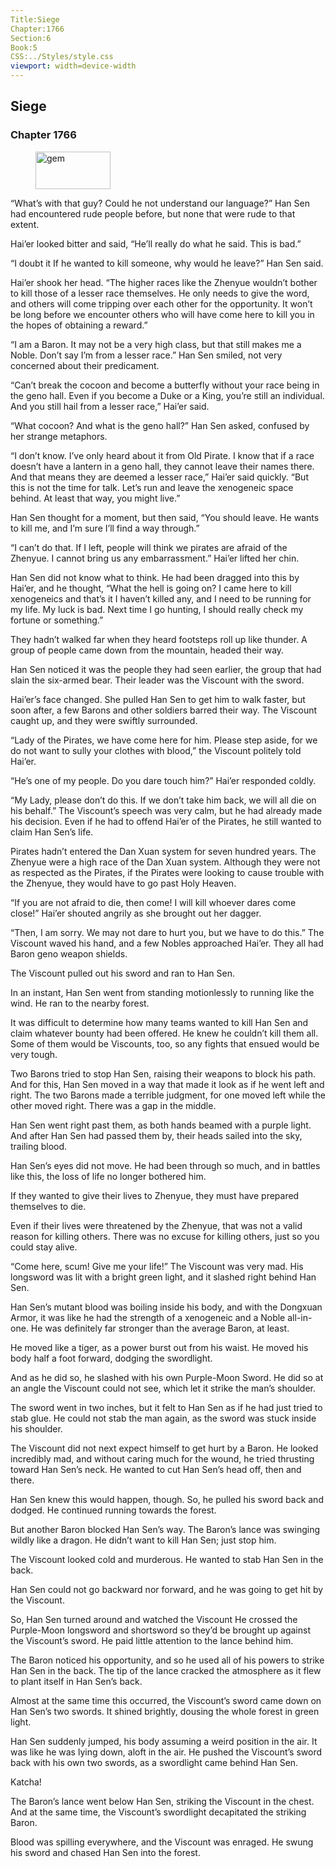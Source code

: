 ```yaml
---
Title:Siege 
Chapter:1766 
Section:6 
Book:5 
CSS:../Styles/style.css 
viewport: width=device-width
---
```

  
## Siege
### Chapter 1766
  
<figure>
	<img src="../Images/gem.gif" alt="gem" id="gem" width="120" height="60" />
</figure>
  

  
“What’s with that guy? Could he not understand our language?” Han Sen had encountered rude people before, but none that were rude to that extent.

Hai’er looked bitter and said, “He’ll really do what he said. This is bad.”

“I doubt it If he wanted to kill someone, why would he leave?” Han Sen said.

Hai’er shook her head. “The higher races like the Zhenyue wouldn’t bother to kill those of a lesser race themselves. He only needs to give the word, and others will come tripping over each other for the opportunity. It won’t be long before we encounter others who will have come here to kill you in the hopes of obtaining a reward.”

“I am a Baron. It may not be a very high class, but that still makes me a Noble. Don’t say I’m from a lesser race.” Han Sen smiled, not very concerned about their predicament.

“Can’t break the cocoon and become a butterfly without your race being in the geno hall. Even if you become a Duke or a King, you’re still an individual. And you still hail from a lesser race,” Hai’er said.

“What cocoon? And what is the geno hall?” Han Sen asked, confused by her strange metaphors.

“I don’t know. I’ve only heard about it from Old Pirate. I know that if a race doesn’t have a lantern in a geno hall, they cannot leave their names there. And that means they are deemed a lesser race,” Hai’er said quickly. “But this is not the time for talk. Let’s run and leave the xenogeneic space behind. At least that way, you might live.”

Han Sen thought for a moment, but then said, “You should leave. He wants to kill me, and I’m sure I’ll find a way through.”

“I can’t do that. If I left, people will think we pirates are afraid of the Zhenyue. I cannot bring us any embarrassment.” Hai’er lifted her chin.

Han Sen did not know what to think. He had been dragged into this by Hai’er, and he thought, “What the hell is going on? I came here to kill xenogeneics and that’s it I haven’t killed any, and I need to be running for my life. My luck is bad. Next time I go hunting, I should really check my fortune or something.”

They hadn’t walked far when they heard footsteps roll up like thunder. A group of people came down from the mountain, headed their way.

Han Sen noticed it was the people they had seen earlier, the group that had slain the six-armed bear. Their leader was the Viscount with the sword.

Hai’er’s face changed. She pulled Han Sen to get him to walk faster, but soon after, a few Barons and other soldiers barred their way. The Viscount caught up, and they were swiftly surrounded.

“Lady of the Pirates, we have come here for him. Please step aside, for we do not want to sully your clothes with blood,” the Viscount politely told Hai’er.

“He’s one of my people. Do you dare touch him?” Hai’er responded coldly.

“My Lady, please don’t do this. If we don’t take him back, we will all die on his behalf.” The Viscount’s speech was very calm, but he had already made his decision. Even if he had to offend Hai’er of the Pirates, he still wanted to claim Han Sen’s life.

Pirates hadn’t entered the Dan Xuan system for seven hundred years. The Zhenyue were a high race of the Dan Xuan system. Although they were not as respected as the Pirates, if the Pirates were looking to cause trouble with the Zhenyue, they would have to go past Holy Heaven.

“If you are not afraid to die, then come! I will kill whoever dares come close!” Hai’er shouted angrily as she brought out her dagger.

“Then, I am sorry. We may not dare to hurt you, but we have to do this.” The Viscount waved his hand, and a few Nobles approached Hai’er. They all had Baron geno weapon shields.

The Viscount pulled out his sword and ran to Han Sen.

In an instant, Han Sen went from standing motionlessly to running like the wind. He ran to the nearby forest.

It was difficult to determine how many teams wanted to kill Han Sen and claim whatever bounty had been offered. He knew he couldn’t kill them all. Some of them would be Viscounts, too, so any fights that ensued would be very tough.

Two Barons tried to stop Han Sen, raising their weapons to block his path. And for this, Han Sen moved in a way that made it look as if he went left and right. The two Barons made a terrible judgment, for one moved left while the other moved right. There was a gap in the middle.

Han Sen went right past them, as both hands beamed with a purple light. And after Han Sen had passed them by, their heads sailed into the sky, trailing blood.

Han Sen’s eyes did not move. He had been through so much, and in battles like this, the loss of life no longer bothered him.

If they wanted to give their lives to Zhenyue, they must have prepared themselves to die.

Even if their lives were threatened by the Zhenyue, that was not a valid reason for killing others. There was no excuse for killing others, just so you could stay alive.

“Come here, scum! Give me your life!” The Viscount was very mad. His longsword was lit with a bright green light, and it slashed right behind Han Sen.

Han Sen’s mutant blood was boiling inside his body, and with the Dongxuan Armor, it was like he had the strength of a xenogeneic and a Noble all-in-one. He was definitely far stronger than the average Baron, at least.

He moved like a tiger, as a power burst out from his waist. He moved his body half a foot forward, dodging the swordlight.

And as he did so, he slashed with his own Purple-Moon Sword. He did so at an angle the Viscount could not see, which let it strike the man’s shoulder.

The sword went in two inches, but it felt to Han Sen as if he had just tried to stab glue. He could not stab the man again, as the sword was stuck inside his shoulder.

The Viscount did not next expect himself to get hurt by a Baron. He looked incredibly mad, and without caring much for the wound, he tried thrusting toward Han Sen’s neck. He wanted to cut Han Sen’s head off, then and there.

Han Sen knew this would happen, though. So, he pulled his sword back and dodged. He continued running towards the forest.

But another Baron blocked Han Sen’s way. The Baron’s lance was swinging wildly like a dragon. He didn’t want to kill Han Sen; just stop him.

The Viscount looked cold and murderous. He wanted to stab Han Sen in the back.

Han Sen could not go backward nor forward, and he was going to get hit by the Viscount.

So, Han Sen turned around and watched the Viscount He crossed the Purple-Moon longsword and shortsword so they’d be brought up against the Viscount’s sword. He paid little attention to the lance behind him.

The Baron noticed his opportunity, and so he used all of his powers to strike Han Sen in the back. The tip of the lance cracked the atmosphere as it flew to plant itself in Han Sen’s back.

Almost at the same time this occurred, the Viscount’s sword came down on Han Sen’s two swords. It shined brightly, dousing the whole forest in green light.

Han Sen suddenly jumped, his body assuming a weird position in the air. It was like he was lying down, aloft in the air. He pushed the Viscount’s sword back with his own two swords, as a swordlight came behind Han Sen.

Katcha!

The Baron’s lance went below Han Sen, striking the Viscount in the chest. And at the same time, the Viscount’s swordlight decapitated the striking Baron.

Blood was spilling everywhere, and the Viscount was enraged. He swung his sword and chased Han Sen into the forest.
